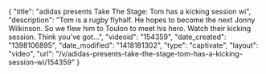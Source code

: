 {
    "title": "adidas presents Take The Stage: Tom has a kicking session wi",
    "description": "Tom is a rugby flyhalf. He hopes to become the next Jonny Wilkinson. So we flew him to Toulon to meet his hero. Watch their kicking session. Think you've got...",
    "videoid": "154359",
    "date_created": "1398106895",
    "date_modified": "1418181302",
    "type": "captivate",
    "layout": "video",
    "url": "\/v\/adidas-presents-take-the-stage-tom-has-a-kicking-session-wi\/154359"
}